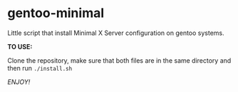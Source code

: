 # gentoo-minimal

Little script that install Minimal X Server configuration on gentoo systems.

<b>TO USE:</b>

Clone the repository, make sure that both files are in the same directory and then run `./install.sh`

<i>ENJOY!</i>
